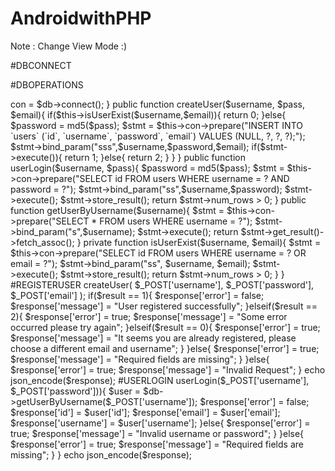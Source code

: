 # AndroidwithPHP

Note : Change View Mode :)


#DBCONNECT


<?php 

        echo "s";
        $host = "localhost";
        $db_user = "root";
        $db_password = "";
        $db_name = "Login";

        $con = mysqli_connect($host, $db_user, $db_password, $db_name);
        if ($con) {
          echo "Connection sucess";
        }else{
          echo "Connection error";
        }

 ?>
 
 
 #DBOPERATIONS
 
 <?php 

	class DbOperations{

		private $con; 

		function __construct(){

			require_once ('DbConnect.php');

			$db = new DbConnect();

			$this->con = $db->connect();

		}

		public function createUser($username, $pass, $email){
			if($this->isUserExist($username,$email)){
				return 0; 
			}else{
				$password = md5($pass);
				$stmt = $this->con->prepare("INSERT INTO `users` (`id`, `username`, `password`, `email`) VALUES (NULL, ?, ?, ?);");
				$stmt->bind_param("sss",$username,$password,$email);

				if($stmt->execute()){
					return 1; 
				}else{
					return 2; 
				}
			}
		}

		public function userLogin($username, $pass){
			$password = md5($pass);
			$stmt = $this->con->prepare("SELECT id FROM users WHERE username = ? AND password = ?");
			$stmt->bind_param("ss",$username,$password);
			$stmt->execute();
			$stmt->store_result(); 
			return $stmt->num_rows > 0; 
		}

		public function getUserByUsername($username){
			$stmt = $this->con->prepare("SELECT * FROM users WHERE username = ?");
			$stmt->bind_param("s",$username);
			$stmt->execute();
			return $stmt->get_result()->fetch_assoc();
		}
		

		private function isUserExist($username, $email){
			$stmt = $this->con->prepare("SELECT id FROM users WHERE username = ? OR email = ?");
			$stmt->bind_param("ss", $username, $email);
			$stmt->execute(); 
			$stmt->store_result(); 
			return $stmt->num_rows > 0; 
		}

	}



#REGISTERUSER

<?php 

require_once '../includes/DbOperations.php';

$response = array(); 

if($_SERVER['REQUEST_METHOD']=='POST'){
	if(
		isset($_POST['username']) and 
			isset($_POST['email']) and 
				isset($_POST['password']))
		{
		//operate the data further 

		$db = new DbOperations(); 

		$result = $db->createUser( 	$_POST['username'],
									$_POST['password'],
									$_POST['email']
								);
		if($result == 1){
			$response['error'] = false; 
			$response['message'] = "User registered successfully";
		}elseif($result == 2){
			$response['error'] = true; 
			$response['message'] = "Some error occurred please try again";			
		}elseif($result == 0){
			$response['error'] = true; 
			$response['message'] = "It seems you are already registered, please choose a different email and username";						
		}

	}else{
		$response['error'] = true; 
		$response['message'] = "Required fields are missing";
	}
}else{
	$response['error'] = true; 
	$response['message'] = "Invalid Request";
}

echo json_encode($response);



#USERLOGIN

<?php 

require_once '../includes/DbOperations.php';

$response = array(); 

if($_SERVER['REQUEST_METHOD']=='POST'){
	if(isset($_POST['username']) and isset($_POST['password'])){
		$db = new DbOperations(); 

		if($db->userLogin($_POST['username'], $_POST['password'])){
			$user = $db->getUserByUsername($_POST['username']);
			$response['error'] = false; 
			$response['id'] = $user['id'];
			$response['email'] = $user['email'];
			$response['username'] = $user['username'];
		}else{
			$response['error'] = true; 
			$response['message'] = "Invalid username or password";			
		}

	}else{
		$response['error'] = true; 
		$response['message'] = "Required fields are missing";
	}
}

echo json_encode($response);

